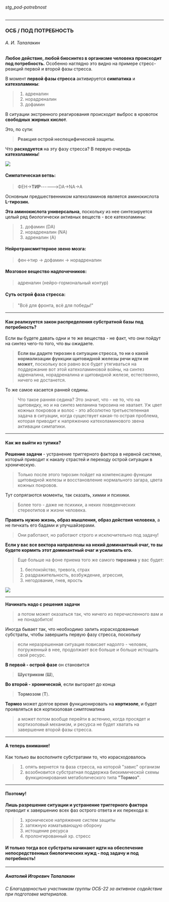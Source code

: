 ###### stg_pod-potrebnost

***
### ОСБ / ПОД ПОТРЕБНОСТЬ
###### А. И. Талалакин

**Любое действие, любой биосинтез в организме человека происходит под потребность.** Особенно наглядно это видно на примере стресс-реакций первой и второй фазы стресса.

В момент **первой фазы стресса** активируется **симпатика** и **катехоламины**: 
> 1. адреналин
> 2. норадреналин
> 3. дофамин  

В ситуации экстренного реагирования происходит выброс в кровоток **свободных жирных кислот**. 

Это, по сути: 
> **Реакция острой неспецифической защиты**. 

Что **расходуется** на эту фазу стресса? В первую очередь **катехоламины**!

![](https://telegra.ph/file/6ba5ee3b15d1a935027b5.jpg)

#### Симпатическая ветвь: 
> ФЕН→**ТИР**------>DA→NA→A

Основным предшественником катехоламинов является аминокислота **L-тирозин.** 

**Эта аминокислота универсальна**, поскольку из нее синтезируется целый ряд биологически активных веществ - все катехоламины: 
> 1. дофамин (DA)
> 2. норадреналин (NA)
> 3. адреналин  (A) 

#### Нейротрансмиттерное звено мозга: 
> фен→тир → дофамин → норадреналин 

####  Мозговое вещество надпочечников: 
> адреналин (нейро-гормональный контур)

#### Суть острой фаза стресса:     
> "Всё для фронта, всё для победы!"

***
#### Как реализуется закон распределения субстратной базы под потребность?

Если вы будете давать одни и те же вещества - не факт, что они пойдут на синтез чего-то того, что вы ожидаете. 
> **Если вы дадите тирозин в ситуации стресса, то ни о какой нормализации функции щитовидной железы речи идти не может**, поскольку все равно все будет утягиваться на поддержание вот этой катехоламиновой войны, на синтез адреналина, норадреналина и щитовидной железе, естественно, ничего не достанется.

То же самое касается ранней седины. 
> Что такое ранняя седина? Это значит, что - не то, что на щитовидку, но и на синтез меланина тирозина не хватает. Уж цвет кожных покровов и волос - это абсолютно третьестепенная задача в ситуации, когда существует какая-то острая проблема, которая приводит к напряжению катехоламинового звена активации симпатики.

***
#### Как же выйти из тупика?

**Решение задачи** - устранение триггерного фактора в нервной системе, который приводит к накалу страстей и переходу острой ситуации в хроническую. 

> Только после этого тирозин пойдет на компенсацию функции щитовидной железы и восстановление нормального загара, цвета кожных покровов.

Тут сопрягаются моменты, так сказать, химии и психики. 
> Более того - даже не психики, а неких поведенческих стереотипов и жизни человека. 

**Править нужно жизнь, образ мышления, образ действия человека**, а не пичкать его бадами и улучшайзерами.
> Они работают, но работают строго и исключительно под задачу!  

**Если у вас все вектора направлены на некий доминантный очаг, то вы будете кормить этот доминантный очаг и усиливать его.** 
> Еще больше на фоне приема того же самого **тирозина** у вас будет: 
> 1. беспокойство, тревога, страх
> 2. раздражительность, возбуждение, агрессия,
> 3. негодование, гнев, ярость   

![](https://telegra.ph/file/9e78ccf1da3e1574b4e6f.jpg)

***
**Начинать надо с решения задачи**
> а потом может оказаться так, что ничего из перечисленного вам и не понадобится!

Иногда бывает так, что необходимо залить израсходованные субстраты, чтобы завершить первую фазу стресса, поскольку 
> если неразрешенная ситуация повисает надолго - человек, погруженный в нее, продолжает все больше и больше истощать свой ресурс. 

**В первой - острой фазе** он становится
> **Шустриком** (**Ш**), 
 
**Во второй - хронической**, если выгорает до конца 
> **Тормозом** (**Т**). 

**Тормоз** может долгое время функционировать на **кортизоле**, и будет проявляться вся кортизоловая симптоматика 
> а может потом вообще перейти в астению, когда просядет и кортизоловый механизм, и ресурса не будет хватать на завершение второй фазы стресса. 

***
#### А теперь внимание!

Как только вы восполните субстратами то, что израсходовалось
> 1. опять вернется та фаза стресса, на которой "завис" организм
> 2. возобновится субстратная поддержка биохимической схемы функционирования метаболического типа **"Тормоз"**. 

***
#### Поэтому! 
**Лишь разрешение ситуации и устранение триггерного фактора** приводит к завершению всех фаз острого ответа и их перехода в: 
> 1. хроническое напряжение систем защиты
> 2. затяжную изматывающую оборону
> 3. истощение ресурса
> 4. пролонгированный хр. стресс 

#### И только тогда все субстраты начинают идти на обеспечение непосредственных биологических нужд - под задачу и под потребность!

***
##### Анатолий Игоревич Талалакин
###### С Благодарностью участникам группы ОСБ-22 за активное содействие при подготовке материалов.
